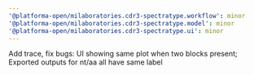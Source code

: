```yaml
---
'@platforma-open/milaboratories.cdr3-spectratype.workflow': minor
'@platforma-open/milaboratories.cdr3-spectratype.model': minor
'@platforma-open/milaboratories.cdr3-spectratype.ui': minor
---
```


Add trace, fix bugs: UI showing same plot when two blocks present; Exported outputs for nt/aa all have same label
